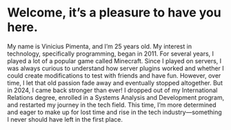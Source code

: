 # Welcome, it’s a pleasure to have you here.

My name is Vinicius Pimenta, and I’m 25 years old. My interest in technology, specifically programming, began in 2011. For several years, I played a lot of a popular game called Minecraft. Since I played on servers, I was always curious to understand how server plugins worked and whether I could create modifications to test with friends and have fun. However, over time, I let that old passion fade away and eventually stopped altogether. But in 2024, I came back stronger than ever! I dropped out of my International Relations degree, enrolled in a Systems Analysis and Development program, and restarted my journey in the tech field. This time, I’m more determined and eager to make up for lost time and rise in the tech industry—something I never should have left in the first place.
